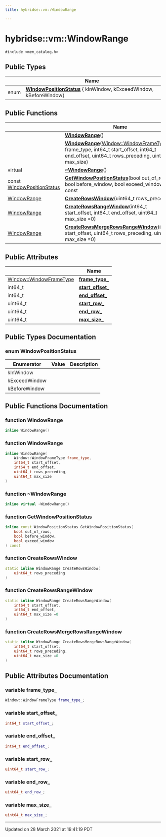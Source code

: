 ```yaml
---
title: hybridse::vm::WindowRange

---
```


# hybridse::vm::WindowRange




`#include <mem_catalog.h>`

## Public Types

|                | Name           |
| -------------- | -------------- |
| enum| **[WindowPositionStatus](/hybridse/usage/api/markdown/Classes/classhybridse_1_1vm_1_1_window_range.md#enum-windowpositionstatus)** { kInWindow, kExceedWindow, kBeforeWindow} |

## Public Functions

|                | Name           |
| -------------- | -------------- |
| | **[WindowRange](/hybridse/usage/api/markdown/Classes/classhybridse_1_1vm_1_1_window_range.md#function-windowrange)**() |
| | **[WindowRange](/hybridse/usage/api/markdown/Classes/classhybridse_1_1vm_1_1_window_range.md#function-windowrange)**([Window::WindowFrameType](/hybridse/usage/api/markdown/Classes/classhybridse_1_1vm_1_1_window.md#enum-windowframetype) frame_type, int64_t start_offset, int64_t end_offset, uint64_t rows_preceding, uint64_t max_size) |
| virtual | **[~WindowRange](/hybridse/usage/api/markdown/Classes/classhybridse_1_1vm_1_1_window_range.md#function-~windowrange)**() |
| const [WindowPositionStatus](/hybridse/usage/api/markdown/Classes/classhybridse_1_1vm_1_1_window_range.md#enum-windowpositionstatus) | **[GetWindowPositionStatus](/hybridse/usage/api/markdown/Classes/classhybridse_1_1vm_1_1_window_range.md#function-getwindowpositionstatus)**(bool out_of_rows, bool before_window, bool exceed_window) const |
| [WindowRange](/hybridse/usage/api/markdown/Classes/classhybridse_1_1vm_1_1_window_range.md) | **[CreateRowsWindow](/hybridse/usage/api/markdown/Classes/classhybridse_1_1vm_1_1_window_range.md#function-createrowswindow)**(uint64_t rows_preceding) |
| [WindowRange](/hybridse/usage/api/markdown/Classes/classhybridse_1_1vm_1_1_window_range.md) | **[CreateRowsRangeWindow](/hybridse/usage/api/markdown/Classes/classhybridse_1_1vm_1_1_window_range.md#function-createrowsrangewindow)**(int64_t start_offset, int64_t end_offset, uint64_t max_size =0) |
| [WindowRange](/hybridse/usage/api/markdown/Classes/classhybridse_1_1vm_1_1_window_range.md) | **[CreateRowsMergeRowsRangeWindow](/hybridse/usage/api/markdown/Classes/classhybridse_1_1vm_1_1_window_range.md#function-createrowsmergerowsrangewindow)**(int64_t start_offset, uint64_t rows_preceding, uint64_t max_size =0) |

## Public Attributes

|                | Name           |
| -------------- | -------------- |
| [Window::WindowFrameType](/hybridse/usage/api/markdown/Classes/classhybridse_1_1vm_1_1_window.md#enum-windowframetype) | **[frame_type_](/hybridse/usage/api/markdown/Classes/classhybridse_1_1vm_1_1_window_range.md#variable-frame_type_)**  |
| int64_t | **[start_offset_](/hybridse/usage/api/markdown/Classes/classhybridse_1_1vm_1_1_window_range.md#variable-start_offset_)**  |
| int64_t | **[end_offset_](/hybridse/usage/api/markdown/Classes/classhybridse_1_1vm_1_1_window_range.md#variable-end_offset_)**  |
| uint64_t | **[start_row_](/hybridse/usage/api/markdown/Classes/classhybridse_1_1vm_1_1_window_range.md#variable-start_row_)**  |
| uint64_t | **[end_row_](/hybridse/usage/api/markdown/Classes/classhybridse_1_1vm_1_1_window_range.md#variable-end_row_)**  |
| uint64_t | **[max_size_](/hybridse/usage/api/markdown/Classes/classhybridse_1_1vm_1_1_window_range.md#variable-max_size_)**  |

## Public Types Documentation

### enum WindowPositionStatus

| Enumerator | Value | Description |
| ---------- | ----- | ----------- |
| kInWindow | |   |
| kExceedWindow | |   |
| kBeforeWindow | |   |




## Public Functions Documentation

### function WindowRange

```cpp
inline WindowRange()
```


### function WindowRange

```cpp
inline WindowRange(
    Window::WindowFrameType frame_type,
    int64_t start_offset,
    int64_t end_offset,
    uint64_t rows_preceding,
    uint64_t max_size
)
```


### function ~WindowRange

```cpp
inline virtual ~WindowRange()
```


### function GetWindowPositionStatus

```cpp
inline const WindowPositionStatus GetWindowPositionStatus(
    bool out_of_rows,
    bool before_window,
    bool exceed_window
) const
```


### function CreateRowsWindow

```cpp
static inline WindowRange CreateRowsWindow(
    uint64_t rows_preceding
)
```


### function CreateRowsRangeWindow

```cpp
static inline WindowRange CreateRowsRangeWindow(
    int64_t start_offset,
    int64_t end_offset,
    uint64_t max_size =0
)
```


### function CreateRowsMergeRowsRangeWindow

```cpp
static inline WindowRange CreateRowsMergeRowsRangeWindow(
    int64_t start_offset,
    uint64_t rows_preceding,
    uint64_t max_size =0
)
```


## Public Attributes Documentation

### variable frame_type_

```cpp
Window::WindowFrameType frame_type_;
```


### variable start_offset_

```cpp
int64_t start_offset_;
```


### variable end_offset_

```cpp
int64_t end_offset_;
```


### variable start_row_

```cpp
uint64_t start_row_;
```


### variable end_row_

```cpp
uint64_t end_row_;
```


### variable max_size_

```cpp
uint64_t max_size_;
```


-------------------------------

Updated on 28 March 2021 at 19:41:19 PDT